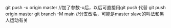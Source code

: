 git push -u origin master //加了参数-u后，以后可直接用git push 代替 git push origin master
git branch -M main //分支改名，可能是master slave的叫法和黑人运动有关